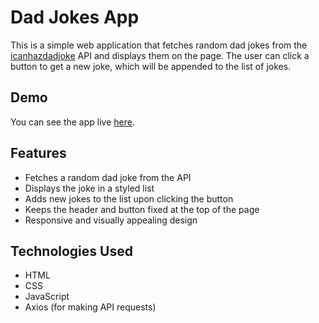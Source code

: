 # Dad Jokes App

This is a simple web application that fetches random dad jokes from the [icanhazdadjoke](https://icanhazdadjoke.com/) API and displays them on the page. The user can click a button to get a new joke, which will be appended to the list of jokes.

## Demo

You can see the app live [here](https://kirollos-rezkallah.github.io/dadjokes/).

## Features

- Fetches a random dad joke from the API
- Displays the joke in a styled list
- Adds new jokes to the list upon clicking the button
- Keeps the header and button fixed at the top of the page
- Responsive and visually appealing design

## Technologies Used

- HTML
- CSS
- JavaScript
- Axios (for making API requests)
